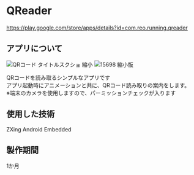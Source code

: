 # QReader
https://play.google.com/store/apps/details?id=com.reo.running.qreader  

## アプリについて
![QRコード タイトルスクショ 縮小](https://user-images.githubusercontent.com/65647834/110713222-e79ac900-8244-11eb-9df1-9bf32e5e79e8.jpg)
![15698 縮小版](https://user-images.githubusercontent.com/65647834/110713221-e7023280-8244-11eb-95c7-c023e4a26287.jpg)  
  
QRコードを読み取るシンプルなアプリです  
アプリ起動時にアニメーションと共に、QRコード読み取りの案内をします。  
※端末のカメラを使用しますので、パーミッションチェックが入ります

## 使用した技術
ZXing Android Embedded

## 製作期間
1か月
